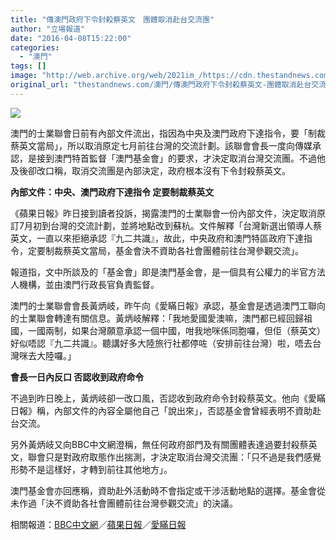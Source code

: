 ```yaml
---
title: "傳澳門政府下令封殺蔡英文　團體取消赴台交流團"
author: "立場報道"
date: "2016-04-08T15:22:00"
categories:
  - "澳門"
tags: []
image: "http://web.archive.org/web/2021im_/https://cdn.thestandnews.com/media/photos/cache/tsai-14_2IFvg_1200x0.png"
original_url: "thestandnews.com/澳門/傳澳門政府下令封殺蔡英文-團體取消赴台交流團"
---
```

![](http://web.archive.org/web/2021im_/https://cdn.thestandnews.com/media/photos/cache/tsai-14_2IFvg_1200x0.png)

澳門的士業聯會日前有內部文件流出，指因為中央及澳門政府下達指令，要「制裁蔡英文當局」，所以取消原定七月前往台灣的交流計劃。該聯會會長一度向傳媒承認，是接到澳門特首監督「澳門基金會」的要求，才決定取消台灣交流團。不過他及後卻改口稱，取消交流團是內部決定，政府根本沒有下令封殺蔡英文。

**內部文件：中央、澳門政府下達指令 定要制裁蔡英文**

《蘋果日報》昨日接到讀者投訴，揭露澳門的士業聯會一份內部文件，決定取消原訂7月初到台灣的交流計劃，並將地點改到蘇杭。文件解釋「台灣新選出領導人蔡英文，一直以來拒絕承認『九二共識』，故此，中央政府和澳門特區政府下達指令，定要制裁蔡英文當局，基金會決不資助各社會團體前往台灣參觀交流」。

報道指，文中所談及的「基金會」即是澳門基金會，是一個具有公權力的半官方法人機構，並由澳門行政長官負責監督。

澳門的士業聯會會長黃炳岐，昨午向《愛瞞日報》承認，基金會是透過澳門工聯向的士業聯會轉達有關信息。黃炳岐解釋：「我地愛國愛澳嘛，澳門都已經回歸祖國，一國兩制，如果台灣願意承認一個中國，咁我地咪係同胞囉，但佢（蔡英文）好似唔認『九二共識』。聽講好多大陸旅行社都停咗（安排前往台灣）啦，唔去台灣咪去大陸囉。」

**會長一日內反口 否認收到政府命令**

不過到昨日晚上，黃炳岐卻一改口風，否認收到政府命令封殺蔡英文。他向《愛瞞日報》稱，內部文件的內容全屬他自己「說出來」，否認基金會曾經表明不資助赴台交流。

另外黃炳岐又向BBC中文網澄稱，無任何政府部門及有關團體表達過要封殺蔡英文，聯會只是對政府取態作出揣測，才決定取消台灣交流團：「只不過是我們感覺形勢不是這樣好，才轉到前往其他地方」。

澳門基金會亦回應稱，資助赴外活動時不會指定或干涉活動地點的選擇。基金會從未作過「決不資助各社會團體前往台灣參觀交流」的決議。

相關報道：[BBC中文網](http://web.archive.org/web/20210628183451/http://www.bbc.com/zhongwen/simp/china/2016/04/160408_macau_taiwan_trip)／[蘋果日報](http://web.archive.org/web/20210628183451/http://hk.apple.nextmedia.com/realtime/china/20160407/54959163)／[愛瞞日報](http://web.archive.org/web/20210628183451/https://www.facebook.com/macauconcealers/photos/a.158212900914486.37247.153478958054547/983290401740061/?type=3&theater)